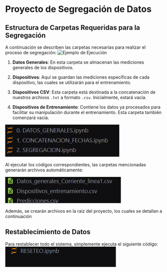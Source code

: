 # Proyecto de Segregación de Datos

## Estructura de Carpetas Requeridas para la Segregación

A continuación se describen las carpetas necesarias para realizar el proceso de segregación:
![Ejemplo de Ejecución](imag/imagen1.png) <!-- Asegúrate de cambiar la ruta y el nombre del archivo de imagen según corresponda -->

1. **Datos Generales**: En esta carpeta se almacenan las mediciones generales de los dispositivos.
   
2. **Dispositivos**: Aquí se guardan las mediciones específicas de cada dispositivo, las cuales se utilizarán para el entrenamiento.

3. **Dispositivos CSV**: Esta carpeta está destinada a la concatenación de nuestros archivos `.txt` a formato `.csv`. Inicialmente, estará vacía.

4. **Dispositivos de Entrenamiento**: Contiene los datos ya procesados para facilitar su manipulación durante el entrenamiento. Esta carpeta también comenzará vacía.


![Códigos](img/codigos_segregacion.png) <!-- Cambia esta ruta y nombre también -->

Al ejecutar los códigos correspondientes, las carpetas mencionadas generarán archivos automáticamente:

![Ejemplo de Archivos Generados](img/csv_raiz.png) <!-- Cambia esta ruta y nombre también -->

Además, se crearán archivos en la raíz del proyecto, los cuales se detallan a continuación

## Restablecimiento de Datos

Para restablecer todo el sistema, simplemente ejecuta el siguiente código:
![Ejemplo de Archivos Generados](img/reseteo.png) <!-- Cambia esta ruta y nombre también -->

